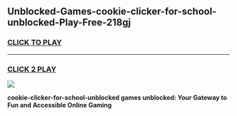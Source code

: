 
## Unblocked-Games-cookie-clicker-for-school-unblocked-Play-Free-218gj
<h3>
<a href="https://premium76.site?title=cookie-clicker-for-school-unblocked&ref=23A">CLICK TO PLAY</a></h3>
<hr>

<h3>
<a href="https://premium76.site?title=cookie-clicker-for-school-unblocked&ref=23A">CLICK 2 PLAY</a>
  
</h3>

<a href="https://premium76.site?title=cookie-clicker-for-school-unblocked&ref=23A"><img src="https://clearcache.store/games.png"></a>


**cookie-clicker-for-school-unblocked games unblocked: Your Gateway to Fun and Accessible Online Gaming**
